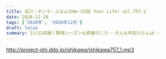 ```yaml
---
title: 石川・ホンマ・ぶるんのBe-SIDE Your Life! vol.757-1
date: 2020-12-18
tags: ['2020年', '2020年12月']
draft: false
summary: 11/12収録！野球シーズンも終盤のころ･･･そんな中石川さんは･･･
---
```


http://project-phi.ddo.jp/ishikawa/ishikawa757_1.mp3
